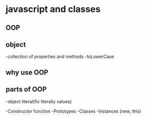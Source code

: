 # javascript and classes

## OOP
## object
-collection of properties and methods
-toLowerCase

## why use OOP

## parts of OOP
-object literal(fix literally values)

-Constructor function
-Prototypes
-Classes
-Instances (new, this)